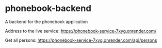 # phonebook-backend
A backend for the phonebook application

Address to the live service:
https://phonebook-service-7xyg.onrender.com/

Get all persons:
https://phonebook-service-7xyg.onrender.com/api/persons